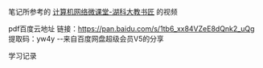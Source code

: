 笔记所参考的 [计算机网络微课堂-湖科大教书匠](https://www.bilibili.com/video/BV1c4411d7jb) 的视频

pdf百度云地址
链接：https://pan.baidu.com/s/1tb6_xx84VZeE8dQnk2_uQg
提取码：yw4y
--来自百度网盘超级会员V5的分享

学习记录
